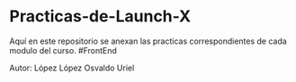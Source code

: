 # Practicas-de-Launch-X
Aquí en este repositorio se anexan las practicas correspondientes de cada modulo del curso.
#FrontEnd

Autor: López López Osvaldo Uriel
